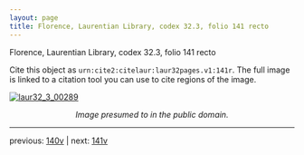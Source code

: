 ```yaml
---
layout: page
title: Florence, Laurentian Library, codex 32.3, folio 141 recto
---
```


Florence, Laurentian Library, codex 32.3, folio 141 recto

Cite this object as `urn:cite2:citelaur:laur32pages.v1:141r`.  The full image is linked to a citation tool you can use to cite regions of the image.

[![laur32_3_00289](http://www.homermultitext.org/iipsrv?IIIF=/project/homer/pyramidal/deepzoom/citelaur/laur32imgs/v1/laur32_3_00289.tif/full/800,/0/default.jpg)](http://www.homermultitext.org/ict2/?urn=urn:cite2:citelaur:laur32imgs.v1:laur32_3_00289) 

<p style="text-align: center; font-style: italic;">Image presumed to in the public domain.</p>

---

previous: [140v](../140v/) | next: [141v](../141v/)